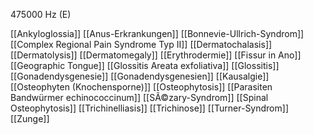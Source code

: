 475000 Hz (E)

[[Ankyloglossia]]
[[Anus-Erkrankungen]]
[[Bonnevie-Ullrich-Syndrom]]
[[Complex Regional Pain Syndrome Typ II]]
[[Dermatochalasis]]
[[Dermatolysis]]
[[Dermatomegaly]]
[[Erythrodermie]]
[[Fissur in Ano]]
[[Geographic Tongue]]
[[Glossitis Areata exfoliativa]]
[[Glossitis]]
[[Gonadendysgenesie]]
[[Gonadendysgenesien]]
[[Kausalgie]]
[[Osteophyten (Knochensporne)]]
[[Osteophytosis]]
[[Parasiten Bandwürmer echinococcinum]]
[[SÃ©zary-Syndrom]]
[[Spinal Osteophytosis]]
[[Trichinelliasis]]
[[Trichinose]]
[[Turner-Syndrom]]
[[Zunge]]